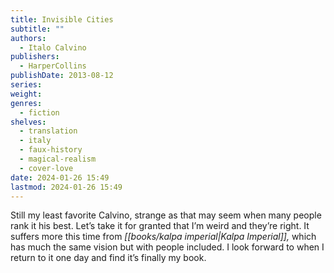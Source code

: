 ```yaml
---
title: Invisible Cities
subtitle: ""
authors:
  - Italo Calvino
publishers:
  - HarperCollins
publishDate: 2013-08-12
series: 
weight: 
genres:
  - fiction
shelves:
  - translation
  - italy
  - faux-history
  - magical-realism
  - cover-love
date: 2024-01-26 15:49
lastmod: 2024-01-26 15:49
---
```

Still my least favorite Calvino, strange as that may seem when many people rank it his best. Let’s take it for granted that I’m weird and they’re right. It suffers more this time from _[[books/kalpa imperial|Kalpa Imperial]],_ which has much the same vision but with people included. I look forward to when I return to it one day and find it’s finally my book.